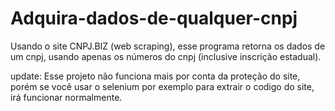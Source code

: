 # Adquira-dados-de-qualquer-cnpj
Usando o site CNPJ.BIZ (web scraping), esse programa retorna os dados de um cnpj, usando apenas os números do cnpj (inclusive inscrição estadual).

update: Esse projeto não funciona mais por conta da proteção do site, porém se você usar o selenium por exemplo para extrair o codigo do site, irá funcionar normalmente.
